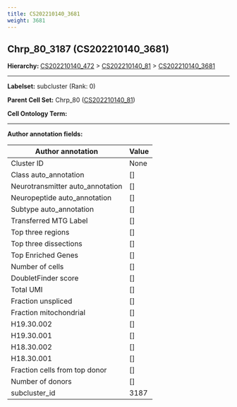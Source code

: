 ```yaml
---
title: CS202210140_3681
weight: 3681
---
```

## Chrp_80_3187 (CS202210140_3681)
<b>Hierarchy: </b>
[CS202210140_472](https://purl.brain-bican.org/taxonomy/CS202210140#CS202210140_472) >
[CS202210140_81](https://purl.brain-bican.org/taxonomy/CS202210140#CS202210140_81) >
[CS202210140_3681](https://purl.brain-bican.org/taxonomy/CS202210140#CS202210140_3681)

---


**Labelset:** subcluster (Rank: 0)

**Parent Cell Set:** Chrp_80 ([CS202210140_81](https://purl.brain-bican.org/taxonomy/CS202210140#CS202210140_81))



**Cell Ontology Term:** 

[MARKER GENES.]: #


---

[TRANSFERRED ANNOTATIONS.]: #


[AUTHOR ANNOTATION FIELDS.]: #


**Author annotation fields:**

| Author annotation | Value |
|-------------------|-------|
|Cluster ID|None|
|Class auto_annotation|[]|
|Neurotransmitter auto_annotation|[]|
|Neuropeptide auto_annotation|[]|
|Subtype auto_annotation|[]|
|Transferred MTG Label|[]|
|Top three regions|[]|
|Top three dissections|[]|
|Top Enriched Genes|[]|
|Number of cells|[]|
|DoubletFinder score|[]|
|Total UMI|[]|
|Fraction unspliced|[]|
|Fraction mitochondrial|[]|
|H19.30.002|[]|
|H19.30.001|[]|
|H18.30.002|[]|
|H18.30.001|[]|
|Fraction cells from top donor|[]|
|Number of donors|[]|
|subcluster_id|3187|

